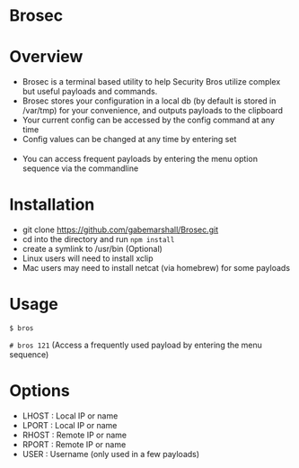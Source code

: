 Brosec
======

Overview
=========

- Brosec is a terminal based utility to help Security Bros utilize complex but useful payloads and commands.
- Brosec stores your configuration in a local db (by default is stored in /var/tmp) for your convenience, and outputs payloads to the clipboard
- Your current config can be accessed by the config command at any time
- Config values can be changed at any time by entering set <option> <value>
- You can access frequent payloads by entering the menu option sequence via the commandline


Installation
============

- git clone https://github.com/gabemarshall/Brosec.git
- cd into the directory and run `npm install`
- create a symlink to /usr/bin (Optional)
- Linux users will need to install xclip
- Mac users may need to install netcat (via homebrew) for some payloads



Usage
=====

`$ bros`

`# bros 121` (Access a frequently used payload by entering the menu sequence)


Options
=======

- LHOST : Local IP or name
- LPORT : Local IP or name
- RHOST : Remote IP or name
- RPORT : Remote IP or name
- USER : Username (only used in a few payloads)
